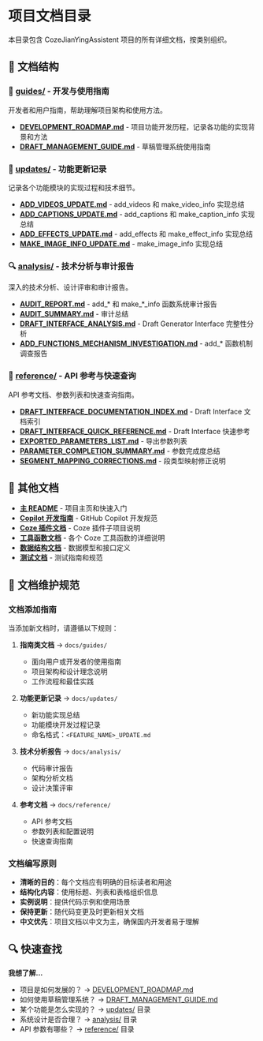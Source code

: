 # 项目文档目录

本目录包含 CozeJianYingAssistent 项目的所有详细文档，按类别组织。

## 📂 文档结构

### 📘 [guides/](./guides/) - 开发与使用指南
开发者和用户指南，帮助理解项目架构和使用方法。

- **[DEVELOPMENT_ROADMAP.md](./guides/DEVELOPMENT_ROADMAP.md)** - 项目功能开发历程，记录各功能的实现背景和方法
- **[DRAFT_MANAGEMENT_GUIDE.md](./guides/DRAFT_MANAGEMENT_GUIDE.md)** - 草稿管理系统使用指南

### 🔄 [updates/](./updates/) - 功能更新记录
记录各个功能模块的实现过程和技术细节。

- **[ADD_VIDEOS_UPDATE.md](./updates/ADD_VIDEOS_UPDATE.md)** - add_videos 和 make_video_info 实现总结
- **[ADD_CAPTIONS_UPDATE.md](./updates/ADD_CAPTIONS_UPDATE.md)** - add_captions 和 make_caption_info 实现总结
- **[ADD_EFFECTS_UPDATE.md](./updates/ADD_EFFECTS_UPDATE.md)** - add_effects 和 make_effect_info 实现总结
- **[MAKE_IMAGE_INFO_UPDATE.md](./updates/MAKE_IMAGE_INFO_UPDATE.md)** - make_image_info 实现总结

### 🔍 [analysis/](./analysis/) - 技术分析与审计报告
深入的技术分析、设计评审和审计报告。

- **[AUDIT_REPORT.md](./analysis/AUDIT_REPORT.md)** - add_* 和 make_*_info 函数系统审计报告
- **[AUDIT_SUMMARY.md](./analysis/AUDIT_SUMMARY.md)** - 审计总结
- **[DRAFT_INTERFACE_ANALYSIS.md](./analysis/DRAFT_INTERFACE_ANALYSIS.md)** - Draft Generator Interface 完整性分析
- **[ADD_FUNCTIONS_MECHANISM_INVESTIGATION.md](./analysis/ADD_FUNCTIONS_MECHANISM_INVESTIGATION.md)** - add_* 函数机制调查报告

### 📖 [reference/](./reference/) - API 参考与快速查询
API 参考文档、参数列表和快速查询指南。

- **[DRAFT_INTERFACE_DOCUMENTATION_INDEX.md](./reference/DRAFT_INTERFACE_DOCUMENTATION_INDEX.md)** - Draft Interface 文档索引
- **[DRAFT_INTERFACE_QUICK_REFERENCE.md](./reference/DRAFT_INTERFACE_QUICK_REFERENCE.md)** - Draft Interface 快速参考
- **[EXPORTED_PARAMETERS_LIST.md](./reference/EXPORTED_PARAMETERS_LIST.md)** - 导出参数列表
- **[PARAMETER_COMPLETION_SUMMARY.md](./reference/PARAMETER_COMPLETION_SUMMARY.md)** - 参数完成度总结
- **[SEGMENT_MAPPING_CORRECTIONS.md](./reference/SEGMENT_MAPPING_CORRECTIONS.md)** - 段类型映射修正说明

## 🔗 其他文档

- **[主 README](../README.md)** - 项目主页和快速入门
- **[Copilot 开发指南](../.github/copilot-instructions.md)** - GitHub Copilot 开发规范
- **[Coze 插件文档](../coze_plugin/README.md)** - Coze 插件子项目说明
- **[工具函数文档](../coze_plugin/tools/)** - 各个 Coze 工具函数的详细说明
- **[数据结构文档](../data_structures/)** - 数据模型和接口定义
- **[测试文档](../tests/README.md)** - 测试指南和规范

## 📝 文档维护规范

### 文档添加指南

当添加新文档时，请遵循以下规则：

1. **指南类文档** → `docs/guides/`
   - 面向用户或开发者的使用指南
   - 项目架构和设计理念说明
   - 工作流程和最佳实践

2. **功能更新记录** → `docs/updates/`
   - 新功能实现总结
   - 功能模块开发过程记录
   - 命名格式：`<FEATURE_NAME>_UPDATE.md`

3. **技术分析报告** → `docs/analysis/`
   - 代码审计报告
   - 架构分析文档
   - 设计决策评审

4. **参考文档** → `docs/reference/`
   - API 参考文档
   - 参数列表和配置说明
   - 快速查询指南

### 文档编写原则

- **清晰的目的**：每个文档应有明确的目标读者和用途
- **结构化内容**：使用标题、列表和表格组织信息
- **实例说明**：提供代码示例和使用场景
- **保持更新**：随代码变更及时更新相关文档
- **中文优先**：项目文档以中文为主，确保国内开发者易于理解

## 🔍 快速查找

**我想了解...**

- 项目是如何发展的？ → [DEVELOPMENT_ROADMAP.md](./guides/DEVELOPMENT_ROADMAP.md)
- 如何使用草稿管理系统？ → [DRAFT_MANAGEMENT_GUIDE.md](./guides/DRAFT_MANAGEMENT_GUIDE.md)
- 某个功能是怎么实现的？ → [updates/](./updates/) 目录
- 系统设计是否合理？ → [analysis/](./analysis/) 目录
- API 参数有哪些？ → [reference/](./reference/) 目录
